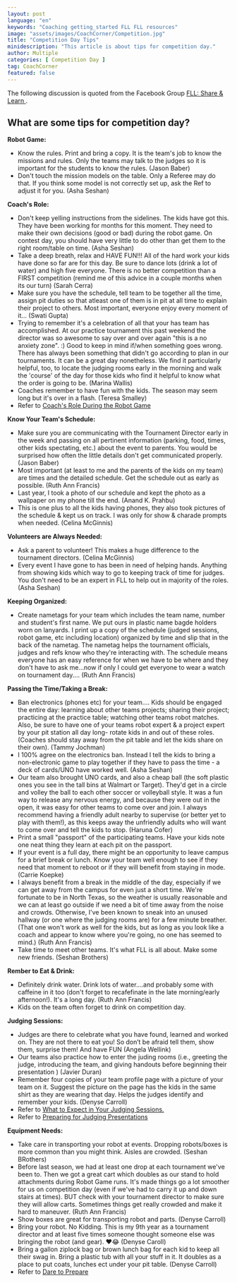 ```yaml
---
layout: post
language: "en"
keywords: "Coaching getting_started FLL FLL resources"
image: "assets/images/CoachCorner/Competition.jpg"
title: "Competition Day Tips"
minidescription: "This article is about tips for competition day."
author: Multiple
categories: [ Competition Day ]
tag: CoachCorner
featured: false
---
```

The following discussion is quoted from the Facebook Group <a href="https://www.facebook.com/groups/FLLShareandLearn/">FLL: Share & Learn </a>.

## What are some tips for competition day?

**Robot Game:**

- Know the rules. Print and bring a copy. It is the team's job to know the missions and rules. Only the teams may talk to the judges so it is important for the students to know the rules. (Jason Baber)
- Don't touch the mission models on the table. Only a Referee may do that. If you think some model is not correctly set up, ask the Ref to adjust it for you. (Asha Seshan)

**Coach's Role:**

- Don't keep yelling instructions from the sidelines. The kids have got this. They have been working for months for this moment. They need to make their own decisions (good or bad) during the robot game. On contest day, you should have very little to do other than get them to the right room/table on time. (Asha Seshan)
-  Take a deep breath, relax and HAVE FUN!!! All of the hard work your kids have done so far are for this day. Be sure to dance lots (drink a lot of water) and high five everyone. There is no better competition than a FIRST competition (remind me of this advice in a couple months when its our turn) (Sarah Cerra)
- Make sure you have the schedule, tell team to be together all the time, assign pit duties so that atleast one of them is in pit at all time to explain their project to others. Most important, everyone enjoy every moment of it... (Swati Gupta)
- Trying to remember it's a celebration of all that your has team has accomplished. At our practice tournament this past weekend the director was so awesome to say over and over again "this is a no anxiety zone". :) Good to keep in mind if/when something goes wrong. There has always been something that didn't go according to plan in our tournaments. It can be a great day nonetheless. We find it particularly helpful, too, to locate the judging rooms early in the morning and walk the 'course' of the day for those kids who find it helpful to know what the order is going to be. (Marina Wallis)
- Coaches remember to have fun with the kids. The season may seem long but it's over in a flash. (Teresa Smalley)
- Refer to <a href="http://ev3lessons.com/coachcorner/2017/01/09/Coach-s-Role-During-the-Robot-Game.html#en-us">Coach's Role During the Robot Game</a>

**Know Your Team's Schedule:**

- Make sure you are communicating with the Tournament Director early in the week and passing on all pertinent information (parking, food, times, other kids spectating, etc.) about the event to parents. You would be surprised how often the little details don't get communicated properly. (Jason Baber)
- Most important (at least to me and the parents of the kids on my team) are times and the detailed schedule. Get the schedule out as early as possible. (Ruth Ann Francis)
- Last year, I took a photo of our schedule and kept the photo as a wallpaper on my phone till the end. (Anand K. Prahbu)
- This is one plus to all the kids having phones, they also took pictures of the schedule & kept us on track. I was only for show & charade prompts when needed. (Celina McGinnis)

**Volunteers are Always Needed:**

- Ask a parent to volunteer! This makes a huge difference to the tournament directors. (Celina McGinnis)
- Every event I have gone to has been in need of helping hands. Anything from showing kids which way to go to keeping track of time for judges. You don't need to be an expert in FLL to help out in majority of the roles. (Asha Seshan)


**Keeping Organized:**

- Create nametags for your team which includes the team name, number and student's first name. We put ours in plastic name bagde holders worn on lanyards. I print up a copy of the schedule (judged sessions, robot game, etc including location) organized by time and slip that in the back of the nametag. The nametag helps the tournament officials, judges and refs know who they're interacting with. The schedule means everyone has an easy reference for when we have to be where and they don't have to ask me...now if only I could get everyone to wear a watch on tournament day....  (Ruth Ann Francis)

**Passing the Time/Taking a Break:**

- Ban electronics (phones etc) for your team.... Kids should be engaged the entire day: learning about other teams projects; sharing their project; practicing at the practice table; watching other teams robot matches. Also, be sure to have one of your teams robot expert & a project expert by your pit station all day long- rotate kids in and out of these roles. (Coaches should stay away from the pit table and let the kids share on their own). (Tammy Jochman)
-  I 100% agree on the electronics ban. Instead I tell the kids to bring a non-electronic game to play together if they have to pass the time - a deck of cards/UNO have worked well. (Asha Seshan)
- Our team also brought UNO cards, and also a cheap ball (the soft plastic ones you see in the tall bins at Walmart or Target). They'd get in a circle and volley the ball to each other soccer or volleyball style. It was a fun way to release any nervous energy, and because they were out in the open, it was easy for other teams to come over and join. I always recommend having a friendly adult nearby to supervise (or better yet to play with them!), as this keeps away the unfriendly adults who will want to come over and tell the kids to stop. (Haruna Cofer)
- Print a small "passport" of the participating teams. Have your kids note one neat thing they learn at each pit on the passport.
- If your event is a full day, there might be an opportunity to leave campus for a brief break or lunch. Know your team well enough to see if they need that moment to reboot or if they will benefit from staying in mode. (Carrie Koepke)
- I always benefit from a break in the middle of the day, especially if we can get away from the campus for even just a short time.
We're fortunate to be in North Texas, so the weather is usually reasonable and we can at least go outside if we need a bit of time away from the noise and crowds. Otherwise, I've been known to sneak into an unused hallway (or one where the judging rooms are) for a few minute breather. (That one won't work as well for the kids, but as long as you look like a coach and appear to know where you're going, no one has seemed to mind.) (Ruth Ann Francis)
- Take time to meet other teams. It's what FLL is all about. Make some new friends. (Seshan Brothers)

**Rember to Eat & Drink:**

- Definitely drink water. Drink lots of water....and probably some with caffeine in it too (don't forget to recafefinate in the late morning/early afternoon!). It's a long day. (Ruth Ann Francis)
- Kids on the team often forget to drink on competition day.

**Judging Sessions:**

- Judges are there to celebrate what you have found, learned and worked on. They are not there to eat you! So don’t be afraid tell them, show them, surprise them! And have FUN (Angela Wellink)
-  Our teams also practice how to enter the juding rooms (i.e., greeting the judge, introducing the team, and giving handouts before beginning their presentation ) (Javier Duran)
- Remember four copies of your team profile page with a picture of your team on it. Suggest the picture on the page has the kids in the same shirt as they are wearing that day. Helps the judges identify and remember your kids.  (Denyse Carroll)
- Refer to <a href="http://ev3lessons.com/coachcorner/2017/10/27/Judging-Sessions.html">What to Expect in Your Judging Sessions.</a>
- Refer to <a href="http://ev3lessons.com/coachcorner/2016/09/09/Preparing-for-Juding-Presentations.html#en-us">Preparing for Judging Presentations</a>

**Equipment Needs:**

- Take care in transporting your robot at events. Dropping robots/boxes is more common than you might think. Aisles are crowded. (Seshan BRothers)
- Before last season, we had at least one drop at each tournament we've been to. Then we got a great cart which doubles as our stand to hold attachments during Robot Game runs. It's made things go a lot smoother for us on competition day (even if we've had to carry it up and down stairs at times). BUT check with your tournament director to make sure they will allow carts. Sometimes things get really crowded and make it hard to maneuver. (Ruth Ann Francis)
- Show boxes are great for transporting robot and parts. (Denyse Carroll)
- Bring your robot. No Kidding. This is my 9th year as a tournament director and at least five times someone thought someone else was bringing the robot (and gear). ❤️😂 (Denyse Caroll)
- Bring a gallon ziplock bag or brown lunch bag for each kid to keep all their swag in. Bring a plastic tub with all your stuff in it. It doubles as a place to put coats, lunches ect under your pit table.  (Denyse Carroll)
- Refer to <a href="http://ev3lessons.com/coachcorner/2016/09/16/Dare-to-Prepare.html#en-us">Dare to Prepare</a>
